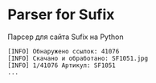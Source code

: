 # Parser for Sufix

Парсер для сайта Sufix на Python

```
[INFO] Обнаружено ссылок: 41076
[INFO] Скачано и обработано: SF1051.jpg
[INFO] 1/41076 Артикул: SF1051
...
```

